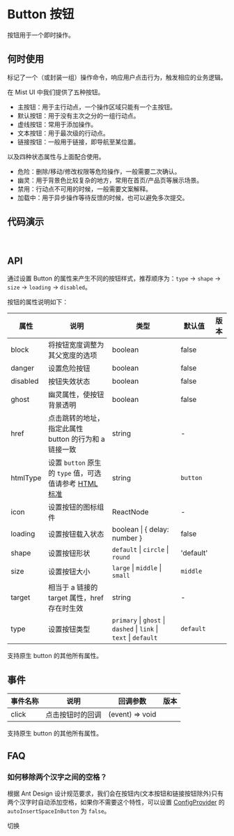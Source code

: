 # Button 按钮

按钮用于一个即时操作。

## 何时使用

标记了一个（或封装一组）操作命令，响应用户点击行为，触发相应的业务逻辑。

在 Mist UI 中我们提供了五种按钮。

- 主按钮：用于主行动点，一个操作区域只能有一个主按钮。
- 默认按钮：用于没有主次之分的一组行动点。
- 虚线按钮：常用于添加操作。
- 文本按钮：用于最次级的行动点。
- 链接按钮：一般用于链接，即导航至某位置。

以及四种状态属性与上面配合使用。
- 危险：删除/移动/修改权限等危险操作，一般需要二次确认。
- 幽灵：用于背景色比较复杂的地方，常用在首页/产品页等展示场景。
- 禁用：行动点不可用的时候，一般需要文案解释。
- 加载中：用于异步操作等待反馈的时候，也可以避免多次提交。

## 代码演示

<br />

<demo title="按钮类型" id="components-button-demo-basic" src="./example/basic.vue" desc="按钮有五种类型：主按钮、次按钮、虚线按钮、文本按钮和链接按钮。主按钮在同一个操作区域最多出现一次。"></demo>


<demo title="图标按钮" id="components-button-demo-icons" src="./example/icons.vue" desc="当需要在`Button`内嵌入`Icon`时，可以设置`icon`属性或者插槽，或者直接在`Button`内使用`Icon`组件。<br/> 如果想控制`Icon`具体的位置，只能直接使用`Icon`组件，而非`icon`属性或者插槽。"></demo>


<demo title="按钮尺寸" id="components-button-demo-size" src="./example/size.vue" desc="按钮有大、中、小三种尺寸。<br/>通过设置`size`为`large` `small`分别把按钮设为大、小尺寸。若不设置`size`，则尺寸为中。"></demo>


<demo title="不可用状态" id="components-button-demo-disabled" src="./example/disabled.vue" desc="添加`disabled`属性即可让按钮处于不可用状态，同时按钮样式也会改变。"></demo>


<demo title="加载中状态" id="components-button-demo-loading" src="./example/loading.vue" desc="添加`loading`属性即可让按钮处于加载状态，最后两个按钮演示点击后进入加载状态。"></demo>


<demo title="幽灵按钮" id="components-button-demo-ghost" src="./example/ghost.vue" desc="幽灵按钮将按钮的内容反色，背景变为透明，常用在有色背景上。"></demo>


<demo title="多个按钮组合" id="components-button-demo-dropdown-btn" src="./example/dropdownBtn.vue" desc="按钮组合使用时，推荐使用 1 个主操作 + n 个次操作，3 个以上操作时把更多操作放到`Dropdown.Button`中组合使用。"></demo>


<demo title="Block按钮" id="components-button-demo-block" src="./example/block.vue" desc="`block`属性将使按钮适合其父宽度。"></demo>


<demo title="危险按钮" id="components-button-demo-danger" src="./example/danger.vue" desc="危险作为一种按钮属性而不是按钮类型。"></demo>


<demo title="按钮组" id="components-button-demo-group" src="./example/group.vue" desc="这是一个多个按钮组个的例子，借助`Button.Group`实现。"></demo>


## API

通过设置 Button 的属性来产生不同的按钮样式，推荐顺序为：`type` -> `shape` -> `size` -> `loading` -> `disabled`。

按钮的属性说明如下：

| 属性 | 说明 | 类型 | 默认值 | 版本 |
| --- | --- | --- | --- | --- |
| block | 将按钮宽度调整为其父宽度的选项 | boolean | false |  |
| danger | 设置危险按钮 | boolean | false |  |
| disabled | 按钮失效状态 | boolean | false |  |
| ghost | 幽灵属性，使按钮背景透明 | boolean | false |  |
| href | 点击跳转的地址，指定此属性 button 的行为和 a 链接一致 | string | - |  |
| htmlType | 设置 `button` 原生的 `type` 值，可选值请参考 [HTML 标准](https://developer.mozilla.org/en-US/docs/Web/HTML/Element/button#attr-type) | string | `button` |  |
| icon | 设置按钮的图标组件 | ReactNode | - |  |
| loading | 设置按钮载入状态 | boolean \| { delay: number } | false |  |
| shape | 设置按钮形状 | `default` \| `circle` \| `round` | 'default' |  |
| size | 设置按钮大小 | `large` \| `middle` \| `small` | `middle` |  |
| target | 相当于 a 链接的 target 属性，href 存在时生效 | string | - |  |
| type | 设置按钮类型 | `primary` \| `ghost` \| `dashed` \| `link` \| `text` \| `default` | `default` |  |

支持原生 button 的其他所有属性。

## 事件

| 事件名称 | 说明             | 回调参数        | 版本 |
| -------- | ---------------- | --------------- | ---- |
| click    | 点击按钮时的回调 | (event) => void |      |

支持原生 button 的其他所有属性。

## FAQ

### 如何移除两个汉字之间的空格？

根据 Ant Design 设计规范要求，我们会在按钮内(文本按钮和链接按钮除外)只有两个汉字时自动添加空格，如果你不需要这个特性，可以设置 [ConfigProvider](/components/config-provider/#API) 的 `autoInsertSpaceInButton` 为 `false`。

<m-config-provider :autoInsertSpaceInButton="autoInsertSpaceInButton">
    <m-button type="primary" @click="onSwitch">切换</m-button>
</m-config-provider>

<script setup lang="ts">
import { ref } from "vue";
const autoInsertSpaceInButton = ref<boolean>(true);
const onSwitch = ()=>{
    autoInsertSpaceInButton.value = !autoInsertSpaceInButton.value;
}
</script>

<style>

[id^="components-button-demo-"] .mist-btn {
    margin-right: 8px;
    margin-bottom: 12px;
}
[id^="components-button-demo-"] .mist-btn-rtl {
    margin-right: 0;
    margin-left: 8px;
}
[id^="components-button-demo-"]  .mist-btn-group > .mist-btn {
    margin-right: 0;
}
html.dark .site-m-button-ghost-wrapper {
    background: rgba(255, 255, 255, 0.2)!important;
}
</style>

